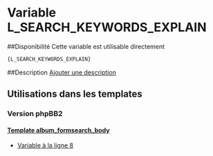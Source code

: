 # Variable L_SEARCH_KEYWORDS_EXPLAIN

##Disponibilité
Cette variable est utilisable directement

```html
{L_SEARCH_KEYWORDS_EXPLAIN}
```

##Description
[Ajouter une description](https://fa-tvars.appspot.com/var/L_SEARCH_KEYWORDS_EXPLAIN)

## Utilisations dans les templates

### Version phpBB2

#### [Template album_formsearch_body](subsilver/album_formsearch_body.md#readme)
* [Variable &agrave; la ligne 8](../subsilver/album_formsearch_body.tpl#L8)